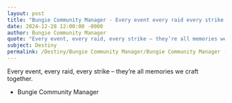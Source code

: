 ```yaml
---
layout: post
title: "Bungie Community Manager - Every event every raid every strike "
date: 2024-12-28 12:00:00 -0000
author: Bungie Community Manager
quote: "Every event, every raid, every strike – they’re all memories we craft together."
subject: Destiny
permalink: /Destiny/Bungie Community Manager/Bungie Community Manager - Every event every raid every strike 
---
```


Every event, every raid, every strike – they’re all memories we craft together.

- Bungie Community Manager
